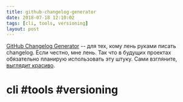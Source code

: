 ```yaml
---
title: github-changelog-generator
date: 2018-07-18 12:10:02
tags: [cli, tools, versioning]
layout: post
---
```


[GitHub Changelog Generator](https://github.com/github-changelog-generator/github-changelog-generator) -- для тех, кому лень руками писать changelog. Если честно, мне лень. Так что в будущих проектах обязательно планирую использовать эту штуку. Сами взгляните, [выглядит красиво](https://github.com/github-changelog-generator/github-changelog-generator/releases).

# cli #tools #versioning
